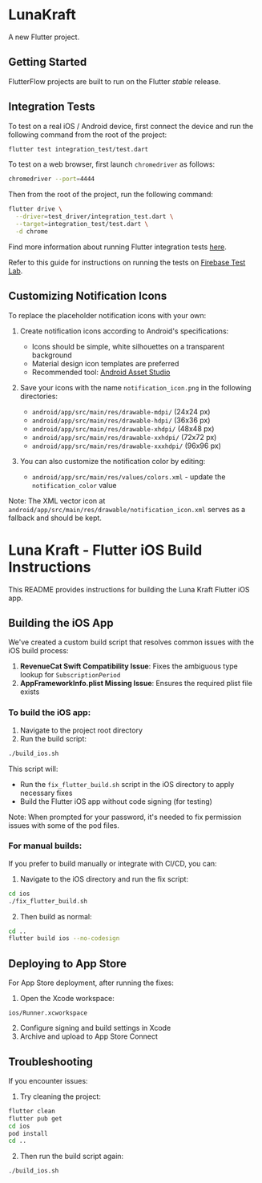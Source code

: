 # LunaKraft

A new Flutter project.

## Getting Started

FlutterFlow projects are built to run on the Flutter _stable_ release.

## Integration Tests

To test on a real iOS / Android device, first connect the device and run the following command from the root of the project:

```bash
flutter test integration_test/test.dart
```

To test on a web browser, first launch `chromedriver` as follows:
```bash
chromedriver --port=4444
```

Then from the root of the project, run the following command:
```bash
flutter drive \
  --driver=test_driver/integration_test.dart \
  --target=integration_test/test.dart \
  -d chrome
```

Find more information about running Flutter integration tests [here](https://docs.flutter.dev/cookbook/testing/integration/introduction#5-run-the-integration-test).

Refer to this guide for instructions on running the tests on [Firebase Test Lab](https://github.com/flutter/flutter/tree/main/packages/integration_test#firebase-test-lab).

## Customizing Notification Icons

To replace the placeholder notification icons with your own:

1. Create notification icons according to Android's specifications:
   - Icons should be simple, white silhouettes on a transparent background
   - Material design icon templates are preferred
   - Recommended tool: [Android Asset Studio](https://romannurik.github.io/AndroidAssetStudio/icons-notification.html)

2. Save your icons with the name `notification_icon.png` in the following directories:
   - `android/app/src/main/res/drawable-mdpi/` (24x24 px)
   - `android/app/src/main/res/drawable-hdpi/` (36x36 px)
   - `android/app/src/main/res/drawable-xhdpi/` (48x48 px)
   - `android/app/src/main/res/drawable-xxhdpi/` (72x72 px)
   - `android/app/src/main/res/drawable-xxxhdpi/` (96x96 px)

3. You can also customize the notification color by editing:
   - `android/app/src/main/res/values/colors.xml` - update the `notification_color` value

Note: The XML vector icon at `android/app/src/main/res/drawable/notification_icon.xml` serves as a fallback and should be kept.

# Luna Kraft - Flutter iOS Build Instructions

This README provides instructions for building the Luna Kraft Flutter iOS app.

## Building the iOS App

We've created a custom build script that resolves common issues with the iOS build process:

1. **RevenueCat Swift Compatibility Issue**: Fixes the ambiguous type lookup for `SubscriptionPeriod`
2. **AppFrameworkInfo.plist Missing Issue**: Ensures the required plist file exists

### To build the iOS app:

1. Navigate to the project root directory
2. Run the build script:

```bash
./build_ios.sh
```

This script will:
- Run the `fix_flutter_build.sh` script in the iOS directory to apply necessary fixes
- Build the Flutter iOS app without code signing (for testing)

Note: When prompted for your password, it's needed to fix permission issues with some of the pod files.

### For manual builds:

If you prefer to build manually or integrate with CI/CD, you can:

1. Navigate to the iOS directory and run the fix script:

```bash
cd ios
./fix_flutter_build.sh
```

2. Then build as normal:

```bash
cd ..
flutter build ios --no-codesign
```

## Deploying to App Store

For App Store deployment, after running the fixes:

1. Open the Xcode workspace:

```
ios/Runner.xcworkspace
```

2. Configure signing and build settings in Xcode
3. Archive and upload to App Store Connect

## Troubleshooting

If you encounter issues:

1. Try cleaning the project:

```bash
flutter clean
flutter pub get
cd ios
pod install
cd ..
```

2. Then run the build script again:

```bash
./build_ios.sh
```

